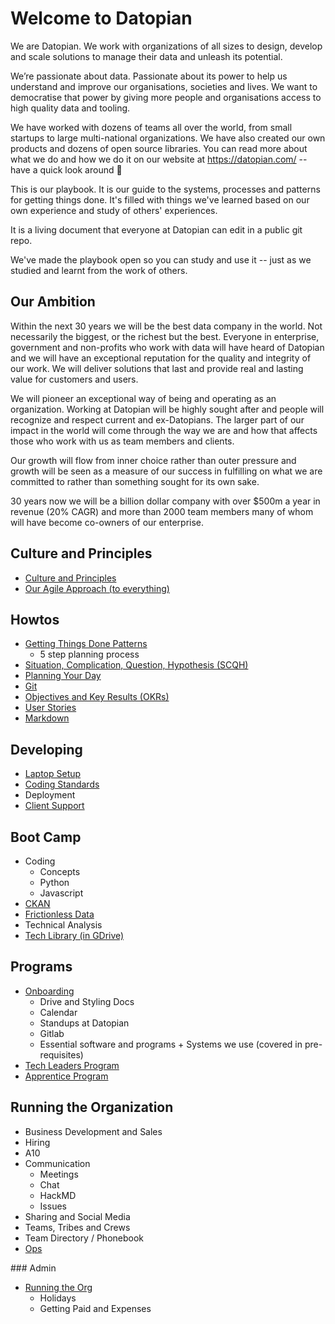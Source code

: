 # Welcome to Datopian

We are Datopian. We work with organizations of all sizes to design, develop and scale solutions to manage their data and unleash its potential.

We’re passionate about data. Passionate about its power to help us understand and improve our organisations, societies and lives. We want to democratise that power by giving more people and organisations access to high quality data and tooling.

We have worked with dozens of teams all over the world, from small startups to large multi-national organizations. We have also created our own products and dozens of open source libraries. You can read more about what we do and how we do it on our website at https://datopian.com/ -- have a quick look around 🔭

This is our playbook. It is our guide to the systems, processes and patterns for getting things done. It's filled with things we've learned based on our own experience and study of others' experiences.

It is a living document that everyone at Datopian can edit in a public git repo.

We've made the playbook open so you can study and use it -- just as we studied and learnt from the work of others.

## Our Ambition

Within the next 30 years we will be the best data company in the world. Not necessarily the biggest, or the richest but the best. Everyone in enterprise, government and non-profits who work with data will have heard of Datopian and we will have an exceptional reputation for the quality and integrity of our work. We will deliver solutions that last and provide real and lasting value for customers and users.

We will pioneer an exceptional way of being and operating as an organization. Working at Datopian will be highly sought after and people will recognize and respect current and ex-Datopians. The larger part of our impact in the world will come through the way we are and how that affects those who work with us as team members and clients.

Our growth will flow from inner choice rather than outer pressure and growth will be seen as a measure of our success in fulfilling on what we are committed to rather than something sought for its own sake.

30 years now we will be a billion dollar company with over $500m a year in revenue (20% CAGR) and more than 2000 team members many of whom will have become co-owners of our enterprise.

## Culture and Principles

* [Culture and Principles](/culture/)
* [Our Agile Approach (to everything)](/agile/)

## Howtos

* [Getting Things Done Patterns](/getting-things-done)
  * 5 step planning process
* [Situation, Complication, Question, Hypothesis (SCQH)](/scqh/)
* [Planning Your Day](/planning-your-day)
* [Git](/git/)
* [Objectives and Key Results (OKRs)](objectives-and-key-results)
* [User Stories](/user-stories/)
* [Markdown](/markdown/)

## Developing

* [Laptop Setup](/onboarding/#your-laptop-is-your-sword)
* [Coding Standards](/coding-standards/)
* Deployment
* [Client Support](/support/)

## Boot Camp

* Coding
  * Concepts
  * Python
  * Javascript
* [CKAN](https://tech.datopian.com/ckan/)
* [Frictionless Data](https://tech.datopian.com/frictionless/)
* Technical Analysis
* [Tech Library (in GDrive)](https://drive.google.com/drive/u/0/folders/1LY3IItiCh6-0l8Ep8VSYUbShMunzie-h)

## Programs

* [Onboarding](/onboarding/)
  * Drive and Styling Docs
  * Calendar
  * Standups at Datopian
  * Gitlab
  * Essential software and programs + Systems we use (covered in pre-requisites)
* [Tech Leaders Program](/tech-leaders-program/)
* [Apprentice Program](/apprentice/)

## Running the Organization

* Business Development and Sales
* Hiring
* A10
* Communication
  * Meetings
  * Chat
  * HackMD
  * Issues
* Sharing and Social Media
* Teams, Tribes and Crews
* Team Directory / Phonebook
* [Ops](/ops/)

### Admin

* [Running the Org](/running-the-org/)
  * Holidays
  * Getting Paid and Expenses
